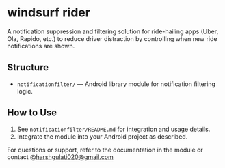 # windsurf rider

A notification suppression and filtering solution for ride-hailing apps (Uber, Ola, Rapido, etc.) to reduce driver distraction by controlling when new ride notifications are shown.

## Structure
- `notificationfilter/` — Android library module for notification filtering logic.

## How to Use
1. See `notificationfilter/README.md` for integration and usage details.
2. Integrate the module into your Android project as described.


For questions or support, refer to the documentation in the module or contact @harshgulati020@gmail.com
